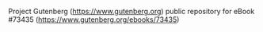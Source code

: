 Project Gutenberg (https://www.gutenberg.org) public repository for eBook #73435 (https://www.gutenberg.org/ebooks/73435)
